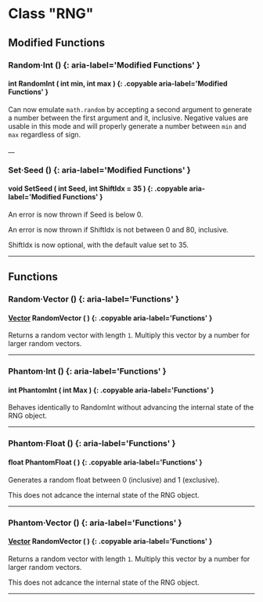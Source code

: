 # Class "RNG"

## Modified Functions

### Random·Int () {: aria-label='Modified Functions' }
#### int RandomInt ( int min, int max ) {: .copyable aria-label='Modified Functions' }
Can now emulate `math.random` by accepting a second argument to generate a number between the first argument and it, inclusive. Negative values are usable in this mode and will properly generate a number between `min` and `max` regardless of sign.

__

### Set·Seed () {: aria-label='Modified Functions' }
#### void SetSeed ( int Seed, int ShiftIdx = 35 ) {: .copyable aria-label='Modified Functions' }
An error is now thrown if Seed is below 0.

An error is now thrown if ShiftIdx is not between 0 and 80, inclusive.

ShiftIdx is now optional, with the default value set to 35.

___
## Functions 

### Random·Vector () {: aria-label='Functions' }
#### [Vector](https://wofsauge.github.io/IsaacDocs/rep/Vector.html) RandomVector ( ) {: .copyable aria-label='Functions' }
Returns a random vector with length `1`. Multiply this vector by a number for larger random vectors.

___

### Phantom·Int () {: aria-label='Functions' }
#### int PhantomInt ( int Max ) {: .copyable aria-label='Functions' }
Behaves identically to RandomInt without advancing the internal state of the RNG object.

___

### Phantom·Float () {: aria-label='Functions' }
#### float PhantomFloat ( ) {: .copyable aria-label='Functions' }
Generates a random float between 0 (inclusive) and 1 (exclusive).

This does not adcance the internal state of the RNG object.

___

### Phantom·Vector () {: aria-label='Functions' }
#### [Vector](https://wofsauge.github.io/IsaacDocs/rep/Vector.html) RandomVector ( ) {: .copyable aria-label='Functions' }
Returns a random vector with length `1`. Multiply this vector by a number for larger random vectors.

This does not adcance the internal state of the RNG object.

___